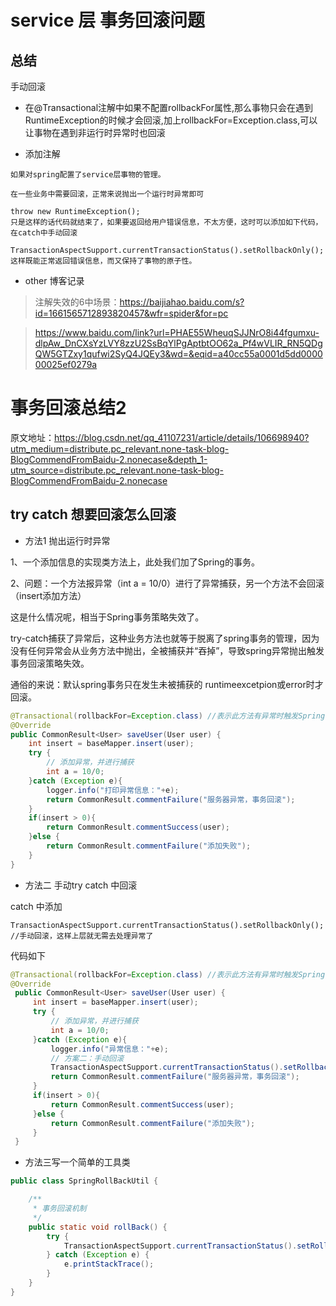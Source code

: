 # service 层 事务回滚问题


## 总结

手动回滚

* 在@Transactional注解中如果不配置rollbackFor属性,那么事物只会在遇到RuntimeException的时候才会回滚,加上rollbackFor=Exception.class,可以让事物在遇到非运行时异常时也回滚


* 添加注解


```
如果对spring配置了service层事物的管理。

在一些业务中需要回滚，正常来说抛出一个运行时异常即可

throw new RuntimeException();
只是这样的话代码就结束了，如果要返回给用户错误信息，不太方便，这时可以添加如下代码，在catch中手动回滚

TransactionAspectSupport.currentTransactionStatus().setRollbackOnly();
这样既能正常返回错误信息，而又保持了事物的原子性。

```

* other 博客记录


> 注解失效的6中场景：https://baijiahao.baidu.com/s?id=1661565712893820457&wfr=spider&for=pc

>https://www.baidu.com/link?url=PHAE55WheuqSJJNrO8i44fgumxu-dlpAw_DnCXsYzLVY8zzU2SsBqYlPgAptbtOO62a_Pf4wVLIR_RN5QDgQW5GTZxy1qufwi2SyQ4JQEy3&wd=&eqid=a40cc55a0001d5dd000000025ef0279a


# 事务回滚总结2 

原文地址：https://blog.csdn.net/qq_41107231/article/details/106698940?utm_medium=distribute.pc_relevant.none-task-blog-BlogCommendFromBaidu-2.nonecase&depth_1-utm_source=distribute.pc_relevant.none-task-blog-BlogCommendFromBaidu-2.nonecase


## try catch 想要回滚怎么回滚

*  方法1 抛出运行时异常


1、一个添加信息的实现类方法上，此处我们加了Spring的事务。

2、问题：一个方法报异常（int a = 10/0）进行了异常捕获，另一个方法不会回滚（insert添加方法）

这是什么情况呢，相当于Spring事务策略失效了。

try-catch捕获了异常后，这种业务方法也就等于脱离了spring事务的管理，因为没有任何异常会从业务方法中抛出，全被捕获并“吞掉”，导致spring异常抛出触发事务回滚策略失效。

通俗的来说：默认spring事务只在发生未被捕获的 runtimeexcetpion或error时才回滚。


```java
@Transactional(rollbackFor=Exception.class) //表示此方法有异常时触发Spring事务,rollbackfor 属性指定了非运行时异常（运行时异常throw new runtimeException()） 也会回滚    
@Override
public CommonResult<User> saveUser(User user) {
    int insert = baseMapper.insert(user);
    try {
        // 添加异常，并进行捕获
        int a = 10/0;
    }catch (Exception e){
        logger.info("打印异常信息："+e);
        return CommonResult.commentFailure("服务器异常，事务回滚");
    }
    if(insert > 0){
        return CommonResult.commentSuccess(user);
    }else {
        return CommonResult.commentFailure("添加失败");
    }
}

```

* 方法二 手动try catch 中回滚

catch 中添加
```
TransactionAspectSupport.currentTransactionStatus().setRollbackOnly(); //手动回滚，这样上层就无需去处理异常了
```

代码如下
```java
@Transactional(rollbackFor=Exception.class) //表示此方法有异常时触发Spring事务
@Override
 public CommonResult<User> saveUser(User user) {
     int insert = baseMapper.insert(user);
     try {
         // 添加异常，并进行捕获
         int a = 10/0;
     }catch (Exception e){
         logger.info("异常信息："+e);
         // 方案二：手动回滚
         TransactionAspectSupport.currentTransactionStatus().setRollbackOnly();
         return CommonResult.commentFailure("服务器异常，事务回滚");
     }
     if(insert > 0){
         return CommonResult.commentSuccess(user);
     }else {
         return CommonResult.commentFailure("添加失败");
     }
 }

```

* 方法三写一个简单的工具类


```java
public class SpringRollBackUtil {

    /**
     * 事务回滚机制
     */
    public static void rollBack() {
        try {
            TransactionAspectSupport.currentTransactionStatus().setRollbackOnly();
        } catch (Exception e) {
            e.printStackTrace();
        }
    }
}

```